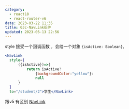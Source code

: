 ```yaml
---
category: 
  - react18
  - react-router-v6
date: 2023-03-22 11:35
title: 03c-NavLink组件
updated: 2023-05-13 22:56
---
```


style 接受一个回调函数 ，会给一个对象 `{isActive: Boolean}`，

```jsx
<NavLink
  style={
      ({isActive})=>{
          return isActive?
              {backgroundColor:"yellow"}:
              null
      }
  }
  to="/student/2">学生</NavLink>
```

跟v5 有区别 [NavLink](02a-Link.md#NavLink)